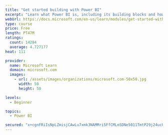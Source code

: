 ```yaml
---
title: "Get started building with Power BI"
excerpt: "Learn what Power BI is, including its building blocks and how they work together."
webUrl: https://docs.microsoft.com/en-us/learn/modules/get-started-with-power-bi/
type: course
price: Free
length: PT47M
ratings:
  count: 14284
  average: 4.727177
heat: 111

provider:
  name: Microsoft Learn
  domain: microsoft.com
  images:
    - url: /assets/images/organizations/microsoft.com-50x50.jpg
      width: 50
      height: 50

levels:
  - Beginner

topics:
  - Power BI

secured: "x+cgnFRiIsNpLZmisjCAwLu7xmk3NAMMri5FfCMLnSDNe5011TmtP29j24ucUf9F79mk9MfNdDVSpuuI5b9EThCE5XCXXPTdqXf/heMN6kr0kWMu/j0o9kpxJQ8S8oCKw8x/8YEZ6DfOBzxYTvyphh4Y5kw6E9urzpwFUanY7yh+CVHc8alJY5VqB8cOIyDZtjNkqn4lG2ZjSbJgrxVK9pVNENQjbdvQE0bOEe7KSqKt/kXTorEfv4pgQj4KR4ffpiSzsuf2siFK20TePcEZ+dBhB6s41jnJd830UmKWn0eVPIVScNcMkyaokTh7Cp4BwEEmgbFgW+mQVkyE33iESTR5886PMX+wXgFhvUEsKbQjZO54F+OgWCHBnMm07jgWJQOI6eIlLJu8n50k+2D7Nw==;2IGIXNyuLELyO0C1ub6oqQ=="
---
```



